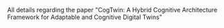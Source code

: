 All details regarding the paper "CogTwin: A Hybrid Cognitive Architecture Framework for Adaptable and Cognitive Digital Twins"
